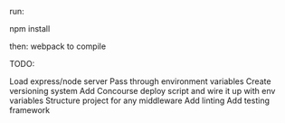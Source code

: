 run:

npm install

then:
webpack to compile



TODO:

Load express/node server
Pass through environment variables
Create versioning system
Add Concourse deploy script and wire it up with env variables
Structure project for any middleware
Add linting
Add testing framework

